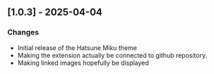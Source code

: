 ## [1.0.3] - 2025-04-04

### Changes

* Initial release of the Hatsune Miku theme
* Making the extension actually be connected to github repository.
* Making linked images hopefully be displayed